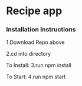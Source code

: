 # Recipe app #

### Installation Instructions ###

1.Download Repo above 

2.cd into directory 

To Install:
3.run npm install 

To Start:
4.run npm start 


